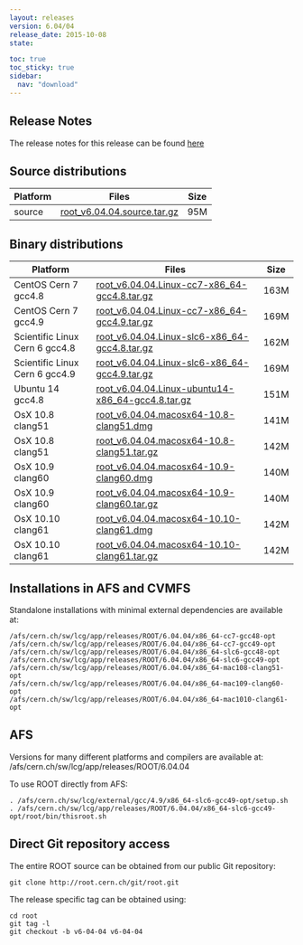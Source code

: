 ```yaml
---
layout: releases
version: 6.04/04
release_date: 2015-10-08
state:

toc: true
toc_sticky: true
sidebar:
  nav: "download"
---
```



## Release Notes
The release notes for this release can be found [here](https://root.cern.ch/root/html604/notes/release-notes.html#release-6.0404)

## Source distributions

| Platform       | Files | Size |
|-----------|-------|-----|
| source | [root_v6.04.04.source.tar.gz](https://root.cern.ch/download/root_v6.04.04.source.tar.gz) |  95M |


## Binary distributions

| Platform       | Files | Size |
|-----------|-------|-----|
| CentOS Cern 7 gcc4.8 | [root_v6.04.04.Linux-cc7-x86_64-gcc4.8.tar.gz](https://root.cern.ch/download/root_v6.04.04.Linux-cc7-x86_64-gcc4.8.tar.gz) | 163M |
| CentOS Cern 7 gcc4.9 | [root_v6.04.04.Linux-cc7-x86_64-gcc4.9.tar.gz](https://root.cern.ch/download/root_v6.04.04.Linux-cc7-x86_64-gcc4.9.tar.gz) | 169M |
| Scientific Linux Cern 6 gcc4.8 | [root_v6.04.04.Linux-slc6-x86_64-gcc4.8.tar.gz](https://root.cern.ch/download/root_v6.04.04.Linux-slc6-x86_64-gcc4.8.tar.gz) | 162M |
| Scientific Linux Cern 6 gcc4.9 | [root_v6.04.04.Linux-slc6-x86_64-gcc4.9.tar.gz](https://root.cern.ch/download/root_v6.04.04.Linux-slc6-x86_64-gcc4.9.tar.gz) | 169M |
| Ubuntu 14 gcc4.8 | [root_v6.04.04.Linux-ubuntu14-x86_64-gcc4.8.tar.gz](https://root.cern.ch/download/root_v6.04.04.Linux-ubuntu14-x86_64-gcc4.8.tar.gz) | 151M |
| OsX 10.8 clang51 | [root_v6.04.04.macosx64-10.8-clang51.dmg](https://root.cern.ch/download/root_v6.04.04.macosx64-10.8-clang51.dmg) | 141M |
| OsX 10.8 clang51 | [root_v6.04.04.macosx64-10.8-clang51.tar.gz](https://root.cern.ch/download/root_v6.04.04.macosx64-10.8-clang51.tar.gz) | 142M |
| OsX 10.9 clang60 | [root_v6.04.04.macosx64-10.9-clang60.dmg](https://root.cern.ch/download/root_v6.04.04.macosx64-10.9-clang60.dmg) | 140M |
| OsX 10.9 clang60 | [root_v6.04.04.macosx64-10.9-clang60.tar.gz](https://root.cern.ch/download/root_v6.04.04.macosx64-10.9-clang60.tar.gz) | 140M |
| OsX 10.10 clang61 | [root_v6.04.04.macosx64-10.10-clang61.dmg](https://root.cern.ch/download/root_v6.04.04.macosx64-10.10-clang61.dmg) | 142M |
| OsX 10.10 clang61 | [root_v6.04.04.macosx64-10.10-clang61.tar.gz](https://root.cern.ch/download/root_v6.04.04.macosx64-10.10-clang61.tar.gz) | 142M |



## Installations in AFS and CVMFS
Standalone installations with minimal external dependencies are available at:
~~~
/afs/cern.ch/sw/lcg/app/releases/ROOT/6.04.04/x86_64-cc7-gcc48-opt
/afs/cern.ch/sw/lcg/app/releases/ROOT/6.04.04/x86_64-cc7-gcc49-opt
/afs/cern.ch/sw/lcg/app/releases/ROOT/6.04.04/x86_64-slc6-gcc48-opt
/afs/cern.ch/sw/lcg/app/releases/ROOT/6.04.04/x86_64-slc6-gcc49-opt
/afs/cern.ch/sw/lcg/app/releases/ROOT/6.04.04/x86_64-mac108-clang51-opt
/afs/cern.ch/sw/lcg/app/releases/ROOT/6.04.04/x86_64-mac109-clang60-opt
/afs/cern.ch/sw/lcg/app/releases/ROOT/6.04.04/x86_64-mac1010-clang61-opt
~~~

## AFS
Versions for many different platforms and compilers are available at:
/afs/cern.ch/sw/lcg/app/releases/ROOT/6.04.04

To use ROOT directly from AFS:
~~~
. /afs/cern.ch/sw/lcg/external/gcc/4.9/x86_64-slc6-gcc49-opt/setup.sh
. /afs/cern.ch/sw/lcg/app/releases/ROOT/6.04.04/x86_64-slc6-gcc49-opt/root/bin/thisroot.sh
~~~

## Direct Git repository access
The entire ROOT source can be obtained from our public Git repository:

~~~
git clone http://root.cern.ch/git/root.git
~~~
The release specific tag can be obtained using:
~~~
cd root
git tag -l
git checkout -b v6-04-04 v6-04-04
~~~